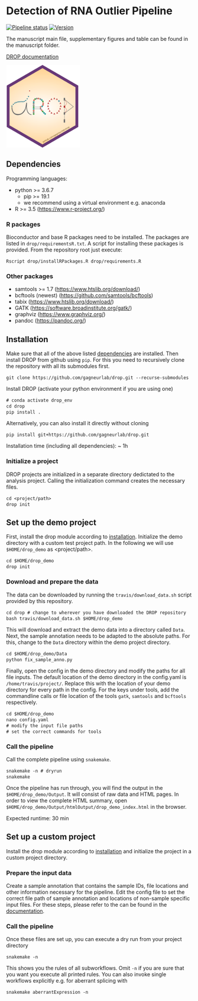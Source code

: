 # Detection of RNA Outlier Pipeline
[![Pipeline status](https://travis-ci.org/gagneurlab/drop.svg?branch=master)](https://travis-ci.org/gagneurlab/drop)
[![Version](https://img.shields.io/badge/Version-0.9.0-green.svg)](https://github.com/gagneurlab/drop/master)

The manuscript main file, supplementary figures and table can be found in the manuscript folder.


[DROP documentation](https://drop-rna.readthedocs.io/en/latest/index.html)

<img src="drop_sticker.png" alt="drop logo" width="200" class="center"/>

## Dependencies
Programming languages:

+ python >= 3.6.7
     + pip >= 19.1
     + we recommend using a virtual environment e.g. anaconda
+ R >= 3.5 (https://www.r-project.org/)

### R packages
Bioconductor and base R packages need to be installed. The packages are listed in `drop/requirementsR.txt`. A script for installing these packages is provided. From the repository root just execute:
```
Rscript drop/installRPackages.R drop/requirements.R
```
### Other packages
+ samtools >= 1.7 (https://www.htslib.org/download/)
+ bcftools (newest) (https://github.com/samtools/bcftools)
+ tabix (https://www.htslib.org/download/)
+ GATK (https://software.broadinstitute.org/gatk/)
+ graphviz (https://www.graphviz.org/)
+ pandoc (https://pandoc.org/)

## Installation
Make sure that all of the above listed [dependencies](#dependencies) are installed.
Then install DROP from github using `pip`. For this you need to recursively clone the repository with all its submodules first.
```
git clone https://github.com/gagneurlab/drop.git --recurse-submodules
```
Install DROP (activate your python environment if you are using one)
```
# conda activate drop_env
cd drop
pip install .
```
Alternatively, you can also install it directly without cloning
```
pip install git+https://github.com/gagneurlab/drop.git
```
Installation time (including all dependencies): ~ 1h

### Initialize a project
DROP projects are initialized in a separate directory dedictated to the analysis project. Calling the initialization command creates the necessary files.
```
cd <project/path>
drop init
``` 

## Set up the demo project
First, install the drop module according to [installation](#installation). 
Initialize the demo directory with a custom test project path.
In the following we will use `$HOME/drop_demo` as <project/path>.
```
cd $HOME/drop_demo
drop init
```
### Download and prepare the data
The data can be downloaded by running the `travis/download_data.sh` script provided by this repository.
```
cd drop # change to wherever you have downloaded the DROP repository
bash travis/download_data.sh $HOME/drop_demo
```
This will download and extract the demo data into a directory called `Data`. Next, the sample annotation needs to be adapted to the absolute paths. For this, change to the `Data` directory within the demo project directory.
```
cd $HOME/drop_demo/Data
python fix_sample_anno.py
```
Finally, open the config in the demo directory and modify the paths for all file inputs. The default location of the demo directory in the config.yaml is `/home/travis/project/`. Replace this with the location of your demo directory for every path in the config. For the keys under tools, add the commandline calls or file location of the tools `gatk`, `samtools` and `bcftools` respectively.
```
cd $HOME/drop_demo
nano config.yaml
# modify the input file paths
# set the correct commands for tools
```

### Call the pipeline
Call the complete pipeline using `snakemake`.
```
snakemake -n # dryrun
snakemake
```
Once the pipeline has run through, you will find the output in the `$HOME/drop_demo/Output`. It will consist of raw data and HTML pages. In order to view the complete HTML summary, open `$HOME/drop_demo/Output/htmlOutput/drop_demo_index.html` in the browser.

Expected runtime: 30 min

## Set up a custom project
Install the drop module according to [installation](#installation) and initialize the project in a custom project directory.
### Prepare the input data
Create a sample annotation that contains the sample IDs, file locations and other information necessary for the pipeline.
Edit the config file to set the correct file path of sample annotation and locations of non-sample specific input files. For these steps, please refer to the can be found in the [documentation](https://drop-rna.readthedocs.io/en/latest/prepare.html).

### Call the pipeline
Once these files are set up, you can execute a dry run from your project directory
```
snakemake -n
```
This shows you the rules of all subworkflows. Omit `-n` if you are sure that you want you execute all printed rules. You can also invoke single workflows explicitly e.g. for aberrant splicing with 
```
snakemake aberrantExpression -n
```

